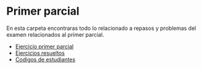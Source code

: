 # Primer parcial
En esta carpeta encontraras todo lo relacionado a repasos y problemas del examen relacionados al primer parcial.
-  [Ejercicio primer parcial](1er_Parcial)
-  [Ejercicios resueltos](Repaso)
-  [Codigos de estudiantes](TestEstudiantes)